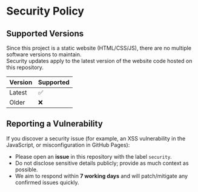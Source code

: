 # Security Policy

## Supported Versions

Since this project is a static website (HTML/CSS/JS), there are no multiple software versions to maintain.  
Security updates apply to the latest version of the website code hosted on this repository.

| Version   | Supported          |
| --------- | ------------------ |
| Latest    | :white_check_mark: |
| Older     | :x:                |

## Reporting a Vulnerability

If you discover a security issue (for example, an XSS vulnerability in the JavaScript, or misconfiguration in GitHub Pages):

- Please open an **issue** in this repository with the label `security`.  
- Do not disclose sensitive details publicly; provide as much context as possible.  
- We aim to respond within **7 working days** and will patch/mitigate any confirmed issues quickly.  



